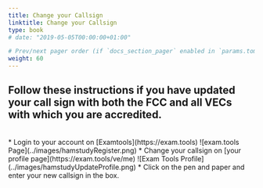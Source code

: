 ```yaml
---
title: Change your Callsign
linktitle: Change your Callsign
type: book
# date: "2019-05-05T00:00:00+01:00"

# Prev/next pager order (if `docs_section_pager` enabled in `params.toml`)
weight: 60
---
```

## Follow these instructions if you have updated your call sign with both the FCC and all VECs with which you are accredited.

<br />
* Login to your account on [Examtools](https://exam.tools)
![exam.tools Page](../images/hamstudyRegister.png)
* Change your callsign on [your profile page](https://exam.tools/ve/me)
![Exam Tools Profile](../images/hamstudyUpdateProfile.png)
* Click on the pen and paper and enter your new callsign in the box.
    
